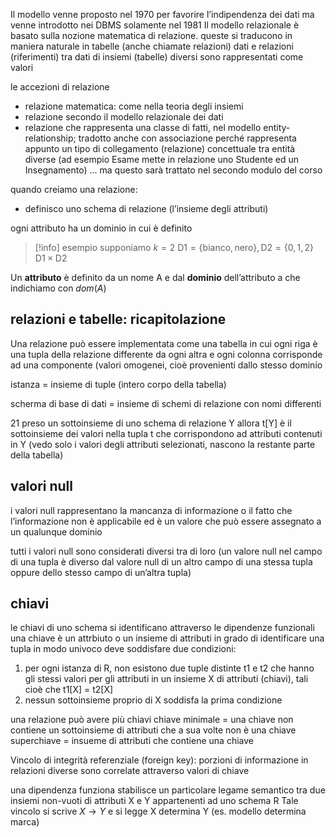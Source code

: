 Il modello venne proposto nel 1970 per favorire l’indipendenza dei dati ma venne introdotto nei DBMS solamente nel 1981
Il modello relazionale è basato sulla nozione matematica di relazione. queste si traducono in maniera naturale in tabelle (anche chiamate relazioni)
dati e relazioni (riferimenti) tra dati di insiemi (tabelle) diversi sono rappresentati come valori

le accezioni di relazione
- relazione matematica: come nella teoria degli insiemi
- relazione secondo il modello relazionale dei dati
- relazione che rappresenta una classe di fatti, nel modello entity-relationship; tradotto anche con associazione perché rappresenta appunto un tipo di collegamento (relazione) concettuale tra entità diverse (ad esempio Esame mette in relazione uno Studente ed un Insegnamento) ... ma questo sarà trattato nel secondo modulo del corso

quando creiamo una relazione:
- definisco uno schema di relazione (l’insieme degli attributi)

ogni attributo ha un dominio in cui è definito

> [!info] esempio
> supponiamo $k=2$
> $\text{D1} = \{\text{bianco}, \text{nero}\}, \text{D2} = \{0,1,2\}$
> $\text{D1}\times \text{D2}$

Un **attributo** è definito da un nome A e dal **dominio** dell’attributo a che indichiamo con $dom(A)$

## relazioni e tabelle: ricapitolazione
Una relazione può essere implementata come una tabella in cui ogni riga è una tupla della relazione differente da ogni altra e ogni colonna corrisponde ad una componente (valori omogenei, cioè provenienti dallo stesso dominio

istanza = insieme di tuple (intero corpo della tabella)

 scherma di base di dati = insieme di schemi di relazione con nomi differenti

21 preso un sottoinsieme di uno schema di relazione Y allora t[Y] è il sottoinsieme dei valori nella tupla t che corrispondono ad attributi contenuti in Y (vedo solo i valori degli attributi selezionati, nascono la restante parte della tabella)

## valori null
i valori null rappresentano la mancanza di informazione o il fatto che l’informazione non è applicabile ed è un valore che può essere assegnato a un qualunque dominio

tutti i valori null sono considerati diversi tra di loro (un valore null nel campo di una tupla è diverso dal valore null di un altro campo di una stessa tupla oppure dello stesso campo di un’altra tupla)

## chiavi
le chiavi di uno schema si identificano attraverso le dipendenze funzionali
una chiave è un attrbiuto o un insieme di attributi in grado di identificare una tupla in modo univoco
deve soddisfare due condizioni:
1. per ogni istanza di R, non esistono due tuple distinte t1 e t2 che hanno gli stessi valori per gli attributi in un insieme X di attributi (chiavi), tali cioè che t1[X] = t2[X]
2. nessun sottoinsieme proprio di X soddisfa la prima condizione

una relazione può avere più chiavi 
chiave minimale = una chiave non contiene un sottoinsieme di attributi che a sua volte non è una chiave
superchiave = insueme di attributi che contiene una chiave


Vincolo di integrità referenziale (foreign key): porzioni di informazione in relazioni diverse sono correlate attraverso valori di chiave

una dipendenza funziona stabilisce un particolare legame semantico tra due insiemi non-vuoti di attributi X e Y appartenenti ad uno schema R
Tale vincolo si scrive $X \rightarrow Y$ e si legge X determina Y (es. modello determina marca)
